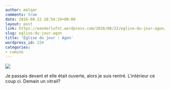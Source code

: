 ```yaml
---
author: melqar
comments: true
date: 2016-08-22 18:54:19+00:00
layout: post
link: https://wanderlufst.wordpress.com/2016/08/22/eglise-du-jour-agon/
slug: eglise-du-jour-agon
title: 'Église du jour : Agon'
wordpress_id: 224
categories:
- camino
---
```


[![](http://wanderlufst.files.wordpress.com/2016/08/wp-image-1252545827jpg.jpg)](http://wanderlufst.files.wordpress.com/2016/08/wp-image-1252545827jpg.jpg)

Je passais devant et elle était ouverte, alors je suis rentré. L'intérieur ce coup ci. Demain un vitrail?

